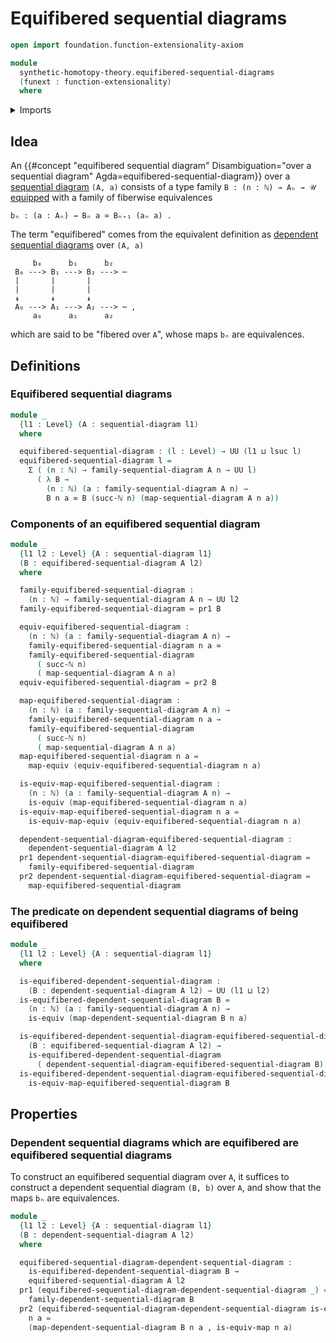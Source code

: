 # Equifibered sequential diagrams

```agda
open import foundation.function-extensionality-axiom

module
  synthetic-homotopy-theory.equifibered-sequential-diagrams
  (funext : function-extensionality)
  where
```

<details><summary>Imports</summary>

```agda
open import elementary-number-theory.natural-numbers

open import foundation.dependent-pair-types
open import foundation.equivalences funext
open import foundation.universe-levels

open import synthetic-homotopy-theory.dependent-sequential-diagrams funext
open import synthetic-homotopy-theory.sequential-diagrams funext
```

</details>

## Idea

An
{{#concept "equifibered sequential diagram" Disambiguation="over a sequential diagram" Agda=equifibered-sequential-diagram}}
over a [sequential diagram](synthetic-homotopy-theory.sequential-diagrams.md)
`(A, a)` consists of a type family `B : (n : ℕ) → Aₙ → 𝒰`
[equipped](foundation.structure.md) with a family of fiberwise equivalences

```text
bₙ : (a : Aₙ) → Bₙ a ≃ Bₙ₊₁ (aₙ a) .
```

The term "equifibered" comes from the equivalent definition as
[dependent sequential diagrams](synthetic-homotopy-theory.dependent-sequential-diagrams.md)
over `(A, a)`

```text
     b₀      b₁      b₂
 B₀ ---> B₁ ---> B₂ ---> ⋯
 |       |       |
 |       |       |
 ↡       ↡       ↡
 A₀ ---> A₁ ---> A₂ ---> ⋯ ,
     a₀      a₁      a₂
```

which are said to be "fibered over `A`", whose maps `bₙ` are equivalences.

## Definitions

### Equifibered sequential diagrams

```agda
module _
  {l1 : Level} (A : sequential-diagram l1)
  where

  equifibered-sequential-diagram : (l : Level) → UU (l1 ⊔ lsuc l)
  equifibered-sequential-diagram l =
    Σ ( (n : ℕ) → family-sequential-diagram A n → UU l)
      ( λ B →
        (n : ℕ) (a : family-sequential-diagram A n) →
        B n a ≃ B (succ-ℕ n) (map-sequential-diagram A n a))
```

### Components of an equifibered sequential diagram

```agda
module _
  {l1 l2 : Level} {A : sequential-diagram l1}
  (B : equifibered-sequential-diagram A l2)
  where

  family-equifibered-sequential-diagram :
    (n : ℕ) → family-sequential-diagram A n → UU l2
  family-equifibered-sequential-diagram = pr1 B

  equiv-equifibered-sequential-diagram :
    (n : ℕ) (a : family-sequential-diagram A n) →
    family-equifibered-sequential-diagram n a ≃
    family-equifibered-sequential-diagram
      ( succ-ℕ n)
      ( map-sequential-diagram A n a)
  equiv-equifibered-sequential-diagram = pr2 B

  map-equifibered-sequential-diagram :
    (n : ℕ) (a : family-sequential-diagram A n) →
    family-equifibered-sequential-diagram n a →
    family-equifibered-sequential-diagram
      ( succ-ℕ n)
      ( map-sequential-diagram A n a)
  map-equifibered-sequential-diagram n a =
    map-equiv (equiv-equifibered-sequential-diagram n a)

  is-equiv-map-equifibered-sequential-diagram :
    (n : ℕ) (a : family-sequential-diagram A n) →
    is-equiv (map-equifibered-sequential-diagram n a)
  is-equiv-map-equifibered-sequential-diagram n a =
    is-equiv-map-equiv (equiv-equifibered-sequential-diagram n a)

  dependent-sequential-diagram-equifibered-sequential-diagram :
    dependent-sequential-diagram A l2
  pr1 dependent-sequential-diagram-equifibered-sequential-diagram =
    family-equifibered-sequential-diagram
  pr2 dependent-sequential-diagram-equifibered-sequential-diagram =
    map-equifibered-sequential-diagram
```

### The predicate on dependent sequential diagrams of being equifibered

```agda
module _
  {l1 l2 : Level} {A : sequential-diagram l1}
  where

  is-equifibered-dependent-sequential-diagram :
    (B : dependent-sequential-diagram A l2) → UU (l1 ⊔ l2)
  is-equifibered-dependent-sequential-diagram B =
    (n : ℕ) (a : family-sequential-diagram A n) →
    is-equiv (map-dependent-sequential-diagram B n a)

  is-equifibered-dependent-sequential-diagram-equifibered-sequential-diagram :
    (B : equifibered-sequential-diagram A l2) →
    is-equifibered-dependent-sequential-diagram
      ( dependent-sequential-diagram-equifibered-sequential-diagram B)
  is-equifibered-dependent-sequential-diagram-equifibered-sequential-diagram B =
    is-equiv-map-equifibered-sequential-diagram B
```

## Properties

### Dependent sequential diagrams which are equifibered are equifibered sequential diagrams

To construct an equifibered sequential diagram over `A`, it suffices to
construct a dependent sequential diagram `(B, b)` over `A`, and show that the
maps `bₙ` are equivalences.

```agda
module _
  {l1 l2 : Level} {A : sequential-diagram l1}
  (B : dependent-sequential-diagram A l2)
  where

  equifibered-sequential-diagram-dependent-sequential-diagram :
    is-equifibered-dependent-sequential-diagram B →
    equifibered-sequential-diagram A l2
  pr1 (equifibered-sequential-diagram-dependent-sequential-diagram _) =
    family-dependent-sequential-diagram B
  pr2 (equifibered-sequential-diagram-dependent-sequential-diagram is-equiv-map)
    n a =
    (map-dependent-sequential-diagram B n a , is-equiv-map n a)
```
